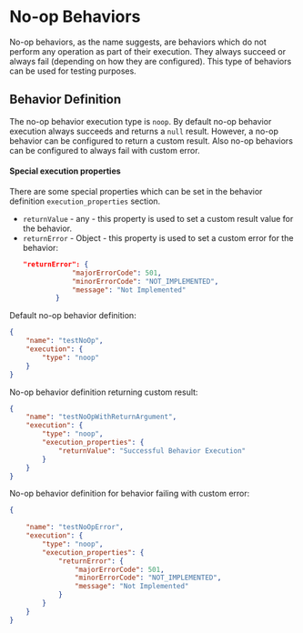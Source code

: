 # No-op Behaviors

No-op behaviors, as the name suggests, are behaviors which do not perform any operation as part of their execution. They always succeed or always fail (depending on how they are configured). This type of behaviors can be used for testing purposes.

## Behavior Definition
The no-op behavior execution type is `noop`. By default no-op behavior execution always succeeds and returns a `null` result. However, a no-op behavior can be configured to return a custom result. Also no-op behaviors can be configured to always fail with custom error.

#### Special execution properties
There are some special properties which can be set in the behavior definition `execution_properties` section.
- `returnValue` - any - this property is used to set a custom result value for the behavior.
- `returnError` - Object - this property is used to set a custom error for the behavior:
    ```json
    "returnError": {
                "majorErrorCode": 501,
                "minorErrorCode": "NOT_IMPLEMENTED",
                "message": "Not Implemented"
            }
    ```

Default no-op behavior definition:
```json 
{
    "name": "testNoOp",
    "execution": {
        "type": "noop"
    }
}
```

No-op behavior definition returning custom result:

```json
{
    "name": "testNoOpWithReturnArgument",
    "execution": {
        "type": "noop",
        "execution_properties": {
            "returnValue": "Successful Behavior Execution"
        }
    }
}
```

No-op behavior definition for behavior failing with custom error:
```json
{
 
    "name": "testNoOpError",
    "execution": {
        "type": "noop",
        "execution_properties": {
            "returnError": {
                "majorErrorCode": 501,
                "minorErrorCode": "NOT_IMPLEMENTED",
                "message": "Not Implemented"
            }
        }
    }
}
```